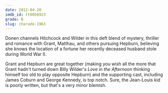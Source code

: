 ```yaml
---
date: 2012-04-20
imdb_id: tt0056923
grade: B
slug: charade-1963
---
```


Donen channels Hitchcock and Wilder in this deft blend of mystery, thriller and romance with Grant, Matthau, and others pursuing Hepburn, believing she knows the location of a fortune her recently deceased husband stole during World War II.

Grant and Hepburn are great together (making you wish all the more that Grant hadn't turned down Billy Wilder's <span data-imdb-id="tt0050658">_Love in the Afternoon_</span> thinking himself too old to play opposite Hepburn) and the supporting cast, including James Coburn and George Kennedy, is top notch. Sure, the Jean-Louis kid is poorly written, but that's a very minor blemish.
